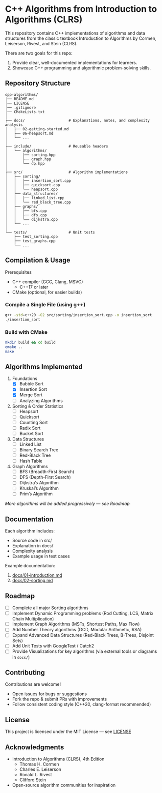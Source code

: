 # C++ Algorithms from Introduction to Algorithms (CLRS)

This repository contains C++ implementations of algorithms and data structures from the classic textbook Introduction to Algorithms by Cormen, Leiserson, Rivest, and Stein (CLRS).

There are two goals for this repo:
1. Provide clear, well-documented implementations for learners.
2. Showcase C++ programming and algorithmic problem-solving skills.

## Repository Structure

```
cpp-algorithms/
│── README.md
│── LICENSE
│── .gitignore
│── CMakeLists.txt
│
├── docs/                    # Explanations, notes, and complexity analysis
│   ├── 02-getting-started.md
│   ├── 06-heapsort.md
│   └── ...
│
├── include/                 # Reusable headers
│   └── algorithms/
│       ├── sorting.hpp
│       ├── graph.hpp
│       └── dp.hpp
│
├── src/                     # Algorithm implementations
│   ├── sorting/
│   │   ├── insertion_sort.cpp
│   │   ├── quicksort.cpp
│   │   └── heapsort.cpp
│   ├── data_structures/
│   │   ├── linked_list.cpp
│   │   └── red_black_tree.cpp
│   ├── graphs/
│   │   ├── bfs.cpp
│   │   ├── dfs.cpp
│   │   └── dijkstra.cpp
│   └── ...
│
└── tests/                   # Unit tests
    ├── test_sorting.cpp
    ├── test_graphs.cpp
    └── ...
```

## Compilation & Usage

Prerequisites
- C++ compiler (GCC, Clang, MSVC)
  - C++17 or later
- CMake (optional, for easier builds)

### Compile a Single File (using g++)

```bash
g++ -std=c++20 -O2 src/sorting/insertion_sort.cpp -o insertion_sort
./insertion_sort
```

### Build with CMake

```bash
mkdir build && cd build
cmake ..
make
```

## Algorithms Implemented
1. Foundations
   - [x] Bubble Sort
   - [x] Insertion Sort
   - [x] Merge Sort
   - [ ] Analyzing Algorithms
2. Sorting & Order Statistics
   - [ ] Heapsort
   - [ ] Quicksort
   - [ ] Counting Sort
   - [ ] Radix Sort
   - [ ] Bucket Sort
3. Data Structures
   - [ ] Linked List
   - [ ] Binary Search Tree
   - [ ] Red-Black Tree
   - [ ] Hash Table
4. Graph Algorithms
   - [ ] BFS (Breadth-First Search)
   - [ ] DFS (Depth-First Search)
   - [ ] Dijkstra’s Algorithm
   - [ ] Kruskal’s Algorithm
   - [ ] Prim’s Algorithm
  
*More algorithms will be added progressively — see Roadmap*

## Documentation

Each algorithm includes:
- Source code in src/
- Explanation in docs/
- Complexity analysis
- Example usage in test cases

Example documentation:
1. [docs/01-introduction.md](docs/01-introduction.md)
2. [docs/02-sorting.md](docs/02-sorting.md)

## Roadmap
- [ ] Complete all major Sorting algorithms
- [ ] Implement Dynamic Programming problems (Rod Cutting, LCS, Matrix Chain Multiplication)
- [ ] Implement Graph Algorithms (MSTs, Shortest Paths, Max Flow)
- [ ] Add Number Theory algorithms (GCD, Modular Arithmetic, RSA)
- [ ] Expand Advanced Data Structures (Red-Black Trees, B-Trees, Disjoint Sets)
- [ ] Add Unit Tests with GoogleTest / Catch2
- [ ] Provide Visualizations for key algorithms (via external tools or diagrams in `docs/`)

## Contributing

Contributions are welcome!
- Open issues for bugs or suggestions
- Fork the repo & submit PRs with improvements
- Follow consistent coding style (C++20, clang-format recommended)

## License

This project is licensed under the MIT License — see [LICENSE](./LICENSE)

## Acknowledgments
- Introduction to Algorithms (CLRS), 4th Edition
  - Thomas H. Cormen
  - Charles E. Leiserson
  - Ronald L. Rivest
  - Clifford Stein
- Open-source algorithm communities for inspiration